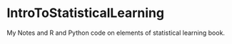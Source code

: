 # IntroToStatisticalLearning
My Notes and R and Python code on elements of statistical learning book.
